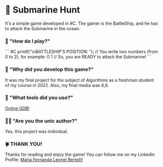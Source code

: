 <h1> 🚢 Submarine Hunt </h1>
It's a simple game developed in #C. The gamer is the BattleShip, and he has to attack the Submarine in the ocean.

<h3> 👾 "How do I play?" </h3>
``` #C
printf("\nBATTLESHIP'S POSITION: ");
// You write two numbers (from 0 to 2), for example: 0 1
// So, you are READY to attack the Submarine!
```
<h3> 🤔 "Why did you develop this game?" </h3>
It was my final project for the subject of Algorithms as a freshman student of my course in 2022. Also, my final media was 8,6.

<h3> 🔧 "What tools did you use?" </h3>
<a href="https://www.onlinegdb.com/" > Online GDB!</a>

<h3> 👩‍💻 "Are you the unic author?" </h3>
Yes, this project was individual.

<h3> 🍀 THANK YOU! </h3>
<p> 
  Thanks for reading and enjoy the game! You can follow me on my Linkedin Profile:
  <a href = "https://www.linkedin.com/in/maria-fernanda-leonel-bertelli-252480257"> Maria Fernanda Leonel Bertelli! </a>
</p>
